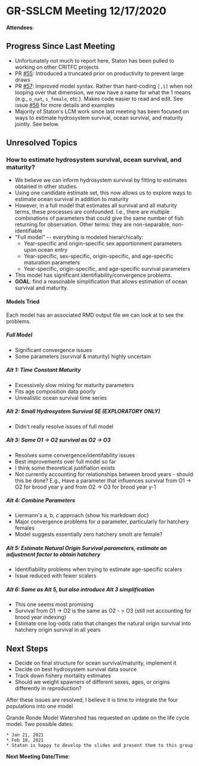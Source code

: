 # GR-SSLCM Meeting 12/17/2020

**Attendees**: 

## Progress Since Last Meeting

* Unfortunately not much to report here, Staton has been pulled to working on other CRITFC projects
* PR [#55](https://github.com/bstaton1/GR-sslcm/pull/55): Introduced a truncated prior on productivity to prevent large draws
* PR [#57](https://github.com/bstaton1/GR-sslcm/pull/57): Improved model syntax. Rather than hard-coding `[,1]` when not looping over that dimension, we now have a name for what the 1 means (e.g., `o_nat`, `s_female`, etc.). Makes code easier to read and edit. See issue [#56](https://github.com/bstaton1/GR-sslcm/issues/56) for more details and examples
* Majority of Staton's LCM work since last meeting has been focused on ways to estimate hydrosystem survival, ocean survival, and maturity jointly. See below.

## Unresolved Topics

### How to estimate hydrosystem survival, ocean survival, and maturity?

* We believe we can inform hydrosystem survival by fitting to estimates obtained in other studies.
* Using one candidate estimate set, this now allows us to explore ways to estimate ocean survival in addition to maturity
* However, in a full model that estimates all survival and all maturity terms, these processes are confounded. I.e., there are multiple combinations of parameters that could give the same number of fish returning for observation. Other terms: they are non-separable, non-identifiable
* "Full model" -- everything is modeled hierarchically:
  * Year-specific and origin-specific sex apportionment parameters upon ocean entry
  * Year-specific, sex-specific, origin-specific, and age-specific maturation parameters
  * Year-specific, origin-specific, and age-specific survival parameters
* This model has significant identifiability/convergence problems. 
* **GOAL**: find a reasonable simplification that allows estimation of ocean survival and maturity. 

#### Models Tried

Each model has an associated RMD output file we can look at to see the problems. 

##### Full Model

* Significant convergence issues
* Some parameters (survival & maturity) highly uncertain

##### Alt 1: Time Constant Maturity

* Excessively slow mixing for maturity parameters
* Fits age composition data poorly
* Unrealistic ocean survival time series

##### Alt 2: Small Hydrosystem Survival SE (EXPLORATORY ONLY)

* Didn't really resolve issues of full model

##### Alt 3: Same O1 -> O2 survival as O2 -> O3

* Resolves some convergence/identifability issues
* Best improvements over full model so far
* I think some theoretical justifiation exists
* Not currently accounting for relationships between brood years - should this be done? E.g., Have a parameter that influences survival from O1 -> O2 for brood year y and from O2 -> O3 for brood year y-1

##### Alt 4: Combine Parameters

* Liermann's a, b, c approach (show his markdown doc)
* Major convergence problems for _a_ parameter, particularly for hatchery females
* Model suggests essentially zero hatchery smolt are female?

##### Alt 5: Estimate Natural Origin Survival parameters, estimate an adjustment factor to obtain hatchery

* Identifiability problems when trying to estimate age-specific scalers
* Issue reduced with fewer scalers

##### Alt 6: Same as Alt 5, but also introduce Alt 3 simplification

* This one seems most promising
* Survival from O1 -> O2 is the same as O2 - > O3 (still not accounting for brood year indexing)
* Estimate one log-odds ratio that changes the natural origin survival into hatchery origin survival in all years

## Next Steps

* Decide on final structure for ocean survival/maturity, implement it
* Decide on best hydrosystem survival data source
* Track down fishery mortality estimates
* Should we weight spawners of different sexes, ages, or origins differently in reproduction?

After these issues are resolved, I believe it is time to integrate the four populations into one model

Grande Ronde Model Watershed has requested an update on the life cycle model. Two possible dates:

	* Jan 21, 2021
	* Feb 18, 2021
	* Staton is happy to develop the slides and present them to this group

**Next Meeting Date/Time**:

